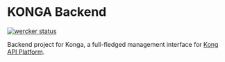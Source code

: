 # KONGA Backend

[![wercker status](https://app.wercker.com/status/ba18dfbce20c686dc42e56ec32e400d9/s/master "wercker status")](https://app.wercker.com/project/byKey/ba18dfbce20c686dc42e56ec32e400d9)

Backend project for Konga, a full-fledged management interface for [Kong API Platform](https://konghq.com/).
